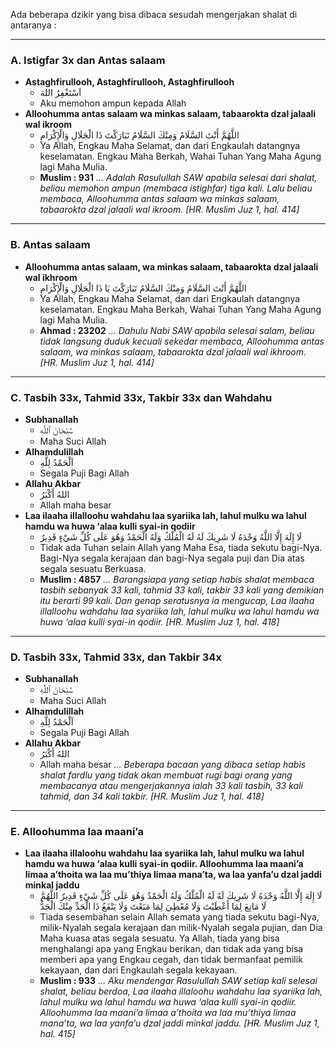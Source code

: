 Ada beberapa dzikir yang bisa dibaca sesudah mengerjakan shalat di antaranya :

---

### A. Istigfar 3x dan Antas salaam

* **Astaghfirullooh, Astaghfirullooh, Astaghfirullooh**
    * اَسْتَغْفِرُ اللهَ
    * Aku memohon ampun kepada Allah
* **Alloohumma antas salaam wa minkas salaam, tabaarokta dzal jalaali wal ikroom**
    * اللَّهُمَّ أَنْتَ السَّلَامُ وَمِنْكَ السَّلَامُ تَبَارَكْتَ ذَا الْجَلَالِ وَالْإِكْرَامِ
    * Ya Allah, Engkau Maha Selamat, dan dari Engkaulah datangnya keselamatan. Engkau Maha Berkah, Wahai Tuhan Yang Maha Agung lagi Maha Mulia.
    * **Muslim : 931** _… Adalah Rasulullah SAW apabila selesai dari shalat, beliau memohon ampun (membaca istighfar) tiga kali. Lalu beliau membaca, Alloohumma antas salaam wa minkas salaam, tabaarokta dzal jalaali wal ikroom. [HR. Muslim Juz 1, hal. 414]_

---

### B. Antas salaam

* **Alloohumma antas salaam, wa minkas salaam, tabaarokta dzal jalaali wal ikhroom**
    * اللَّهُمَّ أَنْتَ السَّلَامُ وَمِنْكَ السَّلَامُ تَبَارَكْتَ يَا ذَا الْجَلَالِ وَالْإِكْرَامِ
    * Ya Allah, Engkau Maha Selamat, dan dari Engkaulah datangnya keselamatan. Engkau Maha Berkah, Wahai Tuhan Yang Maha Agung lagi Maha Mulia.
    * **Ahmad : 23202** _… Dahulu Nabi SAW apabila selesai salam, beliau tidak langsung duduk kecuali sekedar membaca, Alloohumma antas salaam, wa minkas salaam, tabaarokta dzal jalaali wal ikhroom. [HR. Muslim Juz 1, hal. 414]_

---

### C. Tasbih 33x, Tahmid 33x, Takbir 33x dan Wahdahu

* **Subhanallah**
    * سُبْحَانَ ٱللَّٰهِ
    * Maha Suci Allah
* **Alhamdulillah**
    * اَلْحَمْدُ لِلَّهِ
    * Segala Puji Bagi Allah
* **Allahu Akbar**
    * اللهُ أَكْبَرُ
    * Allah maha besar
* **Laa ilaaha illalloohu wahdahu laa syariika lah, lahul mulku wa lahul hamdu wa huwa ‘alaa kulli syai-in qodiir**
    * لَا إِلَهَ إِلَّا اللَّهُ وَحْدَهُ لَا شَرِيكَ لَهُ لَهُ الْمُلْكُ وَلَهُ الْحَمْدُ وَهُوَ عَلَى كُلِّ شَيْءٍ قَدِيرٌ
    * Tidak ada Tuhan selain Allah yang Maha Esa, tiada sekutu bagi-Nya. Bagi-Nya segala kerajaan dan bagi-Nya segala puji dan Dia atas segala sesuatu Berkuasa.
    * **Muslim : 4857** _… Barangsiapa yang setiap habis shalat membaca tasbih sebanyak 33 kali, tahmid 33 kali, takbir 33 kali yang demikian itu berarti 99 kali. Dan genap seratusnya ia mengucap, Laa ilaaha illalloohu wahdahu laa syariika lah, lahul mulku wa lahul hamdu wa huwa ‘alaa kulli syai-in qodiir. [HR. Muslim Juz 1, hal. 418]_

---

### D. Tasbih 33x, Tahmid 33x, dan Takbir 34x

* **Subhanallah**
    * سُبْحَانَ ٱللَّٰهِ
    * Maha Suci Allah
* **Alhamdulillah**
    * اَلْحَمْدُ لِلَّهِ
    * Segala Puji Bagi Allah
* **Allahu Akbar**
    * اللهُ أَكْبَرُ
    * Allah maha besar _… Beberapa bacaan yang dibaca setiap habis shalat fardlu yang tidak akan membuat rugi bagi orang yang membacanya atau mengerjakannya ialah 33 kali tasbih, 33 kali tahmid, dan 34 kali takbir. [HR. Muslim Juz 1, hal. 418]_

---

### E. Alloohumma laa maani’a

* **Laa ilaaha illaloohu wahdahu laa syariika lah, lahul mulku wa lahul hamdu wa huwa ‘alaa kulli syai-in qodiir. Alloohumma laa maani’a limaa a’thoita wa laa mu’thiya limaa mana’ta, wa laa yanfa’u dzal jaddi minkal jaddu**
    * لَا إِلَهَ إِلَّا اللَّهُ وَحْدَهُ لَا شَرِيكَ لَهُ لَهُ الْمُلْكُ وَلَهُ الْحَمْدُ وَهُوَ عَلَى كُلِّ شَيْءٍ قَدِيرٌ اللَّهُمَّ لَا مَانِعَ لِمَا أَعْطَيْتَ وَلَا مُعْطِيَ لِمَا مَنَعْتَ وَلَا يَنْفَعُ ذَا الْجَدِّ مِنْكَ الْجَدُّ
    * Tiada sesembahan selain Allah semata yang tiada sekutu bagi-Nya, milik-Nyalah segala kerajaan dan milik-Nyalah segala pujian, dan Dia Maha kuasa atas segala sesuatu. Ya Allah, tiada yang bisa menghalangi apa yang Engkau berikan, dan tidak ada yang bisa memberi apa yang Engkau cegah, dan tidak bermanfaat pemilik kekayaan, dan dari Engkaulah segala kekayaan.
    * **Muslim : 933** _… Aku mendengar Rasulullah SAW setiap kali selesai shalat, beliau berdoa, Laa ilaaha illaloohu wahdahu laa syariika lah, lahul mulku wa lahul hamdu wa huwa ‘alaa kulli syai-in qodiir. Alloohumma laa maani’a limaa a’thoita wa laa mu’thiya limaa mana’ta, wa laa yanfa’u dzal jaddi minkal jaddu. [HR. Muslim Juz 1, hal. 415]_
